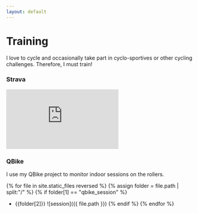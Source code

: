 ```yaml
---
layout: default
---
```


# Training

I love to cycle and occasionally take part in cyclo-sportives or other cycling challenges. Therefore, I must train!

### Strava

<iframe height='160' width='300' frameborder='0' allowtransparency='true' scrolling='no' src='https://www.strava.com/athletes/98197/activity-summary/0a54d52cf7ece1a03ec181f60551e8495d50882d'></iframe>

### QBike

I use my QBike project to monitor indoor sessions on the rollers.

{% for file in site.static_files reversed %}
	{% assign folder = file.path | split:"/" %}
	{% if folder[1] == "qbike_session" %}
* {{folder[2]}} ![session]({{ file.path }})
    {% endif %}
{% endfor %}
